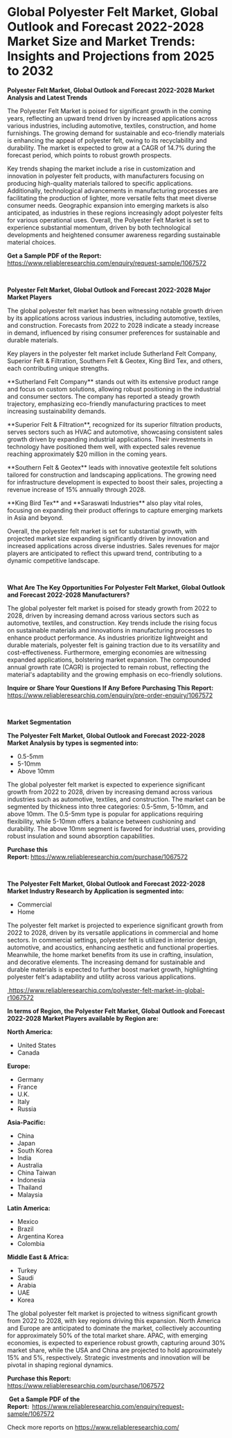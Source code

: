 <p><h1>Global Polyester Felt Market, Global Outlook and Forecast 2022-2028 Market Size and Market Trends: Insights and Projections from 2025 to 2032</h1></p><p><strong>Polyester Felt Market, Global Outlook and Forecast 2022-2028 Market Analysis and Latest Trends</strong></p>
<p><p>The Polyester Felt Market is poised for significant growth in the coming years, reflecting an upward trend driven by increased applications across various industries, including automotive, textiles, construction, and home furnishings. The growing demand for sustainable and eco-friendly materials is enhancing the appeal of polyester felt, owing to its recyclability and durability. The market is expected to grow at a CAGR of 14.7% during the forecast period, which points to robust growth prospects.</p><p>Key trends shaping the market include a rise in customization and innovation in polyester felt products, with manufacturers focusing on producing high-quality materials tailored to specific applications. Additionally, technological advancements in manufacturing processes are facilitating the production of lighter, more versatile felts that meet diverse consumer needs. Geographic expansion into emerging markets is also anticipated, as industries in these regions increasingly adopt polyester felts for various operational uses. Overall, the Polyester Felt Market is set to experience substantial momentum, driven by both technological developments and heightened consumer awareness regarding sustainable material choices.</p></p>
<p><strong>Get a Sample PDF of the Report:&nbsp;</strong> <a href="https://www.reliableresearchiq.com/enquiry/request-sample/1067572?utm_campaign=3053&utm_medium=2&utm_source=Github&utm_content=ia&utm_term=21032025&utm_id=polyester-felt-market-global-outlook-and-forecast-2022-2028">https://www.reliableresearchiq.com/enquiry/request-sample/1067572</a></p>
<p>&nbsp;</p>
<p><strong>Polyester Felt Market, Global Outlook and Forecast 2022-2028 Major Market Players</strong></p>
<p><p>The global polyester felt market has been witnessing notable growth driven by its applications across various industries, including automotive, textiles, and construction. Forecasts from 2022 to 2028 indicate a steady increase in demand, influenced by rising consumer preferences for sustainable and durable materials.</p><p>Key players in the polyester felt market include Sutherland Felt Company, Superior Felt & Filtration, Southern Felt & Geotex, King Bird Tex, and others, each contributing unique strengths. </p><p>**Sutherland Felt Company** stands out with its extensive product range and focus on custom solutions, allowing robust positioning in the industrial and consumer sectors. The company has reported a steady growth trajectory, emphasizing eco-friendly manufacturing practices to meet increasing sustainability demands.</p><p>**Superior Felt & Filtration**, recognized for its superior filtration products, serves sectors such as HVAC and automotive, showcasing consistent sales growth driven by expanding industrial applications. Their investments in technology have positioned them well, with expected sales revenue reaching approximately $20 million in the coming years.</p><p>**Southern Felt & Geotex** leads with innovative geotextile felt solutions tailored for construction and landscaping applications. The growing need for infrastructure development is expected to boost their sales, projecting a revenue increase of 15% annually through 2028.</p><p>**King Bird Tex** and **Saraswati Industries** also play vital roles, focusing on expanding their product offerings to capture emerging markets in Asia and beyond. </p><p>Overall, the polyester felt market is set for substantial growth, with projected market size expanding significantly driven by innovation and increased applications across diverse industries. Sales revenues for major players are anticipated to reflect this upward trend, contributing to a dynamic competitive landscape.</p></p>
<p>&nbsp;</p>
<p><strong>What Are The Key Opportunities For Polyester Felt Market, Global Outlook and Forecast 2022-2028 Manufacturers?</strong></p>
<p><p>The global polyester felt market is poised for steady growth from 2022 to 2028, driven by increasing demand across various sectors such as automotive, textiles, and construction. Key trends include the rising focus on sustainable materials and innovations in manufacturing processes to enhance product performance. As industries prioritize lightweight and durable materials, polyester felt is gaining traction due to its versatility and cost-effectiveness. Furthermore, emerging economies are witnessing expanded applications, bolstering market expansion. The compounded annual growth rate (CAGR) is projected to remain robust, reflecting the material's adaptability and the growing emphasis on eco-friendly solutions.</p></p>
<p><strong>Inquire or Share Your Questions If Any Before Purchasing This Report:</strong> <a href="https://www.reliableresearchiq.com/enquiry/pre-order-enquiry/1067572?utm_campaign=3053&utm_medium=2&utm_source=Github&utm_content=ia&utm_term=21032025&utm_id=polyester-felt-market-global-outlook-and-forecast-2022-2028">https://www.reliableresearchiq.com/enquiry/pre-order-enquiry/1067572</a></p>
<p>&nbsp;</p>
<p><strong>Market Segmentation</strong></p>
<p><strong>The Polyester Felt Market, Global Outlook and Forecast 2022-2028 Market Analysis by types is segmented into:</strong></p>
<p><ul><li>0.5-5mm</li><li>5-10mm</li><li>Above 10mm</li></ul></p>
<p><p>The global polyester felt market is expected to experience significant growth from 2022 to 2028, driven by increasing demand across various industries such as automotive, textiles, and construction. The market can be segmented by thickness into three categories: 0.5-5mm, 5-10mm, and above 10mm. The 0.5-5mm type is popular for applications requiring flexibility, while 5-10mm offers a balance between cushioning and durability. The above 10mm segment is favored for industrial uses, providing robust insulation and sound absorption capabilities.</p></p>
<p><strong>Purchase this Report:&nbsp;</strong><a href="https://www.reliableresearchiq.com/purchase/1067572?utm_campaign=3053&utm_medium=2&utm_source=Github&utm_content=ia&utm_term=21032025&utm_id=polyester-felt-market-global-outlook-and-forecast-2022-2028">https://www.reliableresearchiq.com/purchase/1067572</a></p>
<p>&nbsp;</p>
<p><strong>The Polyester Felt Market, Global Outlook and Forecast 2022-2028 Market Industry Research by Application is segmented into:</strong></p>
<p><ul><li>Commercial</li><li>Home</li></ul></p>
<p><p>The polyester felt market is projected to experience significant growth from 2022 to 2028, driven by its versatile applications in commercial and home sectors. In commercial settings, polyester felt is utilized in interior design, automotive, and acoustics, enhancing aesthetic and functional properties. Meanwhile, the home market benefits from its use in crafting, insulation, and decorative elements. The increasing demand for sustainable and durable materials is expected to further boost market growth, highlighting polyester felt's adaptability and utility across various applications.</p></p>
<p><a href="https://www.reliableresearchiq.com/polyester-felt-market-in-global-r1067572?utm_campaign=3053&utm_medium=2&utm_source=Github&utm_content=ia&utm_term=21032025&utm_id=polyester-felt-market-global-outlook-and-forecast-2022-2028">&nbsp;https://www.reliableresearchiq.com/polyester-felt-market-in-global-r1067572</a></p>
<p><strong>In terms of Region, the Polyester Felt Market, Global Outlook and Forecast 2022-2028 Market Players available by Region are:</strong></p>
<p>
    <p> <strong> North America: </strong>
        <ul>
            <li>United States</li>
            <li>Canada</li>
        </ul>
        </p> 
    <p> <strong> Europe: </strong>
        <ul>
            <li>Germany</li>
            <li>France</li>
            <li>U.K.</li>
            <li>Italy</li>
            <li>Russia</li>
        </ul>
        </p> 
    <p> <strong> Asia-Pacific: </strong>
        <ul>
            <li>China</li>
            <li>Japan</li>
            <li>South Korea</li>
            <li>India</li>
            <li>Australia</li>
            <li>China Taiwan</li>
            <li>Indonesia</li>
            <li>Thailand</li>
            <li>Malaysia</li>
        </ul>
        </p> 
    <p> <strong> Latin America: </strong>
        <ul>
            <li>Mexico</li>
            <li>Brazil</li>
            <li>Argentina Korea</li>
            <li>Colombia</li>
        </ul>
        </p> 
    <p> <strong> Middle East & Africa: </strong>
        <ul>
            <li>Turkey</li>
            <li>Saudi</li>
            <li>Arabia</li>
            <li>UAE</li>
            <li>Korea</li>
        </ul>
    </p>
    </p>
<p><p>The global polyester felt market is projected to witness significant growth from 2022 to 2028, with key regions driving this expansion. North America and Europe are anticipated to dominate the market, collectively accounting for approximately 50% of the total market share. APAC, with emerging economies, is expected to experience robust growth, capturing around 30% market share, while the USA and China are projected to hold approximately 15% and 5%, respectively. Strategic investments and innovation will be pivotal in shaping regional dynamics.</p></p>
<p><strong>Purchase this Report: </strong><a href="https://www.reliableresearchiq.com/purchase/1067572?utm_campaign=3053&utm_medium=2&utm_source=Github&utm_content=ia&utm_term=21032025&utm_id=polyester-felt-market-global-outlook-and-forecast-2022-2028">https://www.reliableresearchiq.com/purchase/1067572</a></p>
<p>&nbsp;<strong>Get a Sample PDF of the Report:&nbsp;&nbsp;</strong><a href="https://www.reliableresearchiq.com/enquiry/request-sample/1067572?utm_campaign=3053&utm_medium=2&utm_source=Github&utm_content=ia&utm_term=21032025&utm_id=polyester-felt-market-global-outlook-and-forecast-2022-2028">https://www.reliableresearchiq.com/enquiry/request-sample/1067572</a></p>
<p><strong></strong></p>
<p>Check more reports on <a href="https://www.reliableresearchiq.com/?utm_campaign=3053&utm_medium=2&utm_source=Github&utm_content=ia&utm_term=21032025&utm_id=polyester-felt-market-global-outlook-and-forecast-2022-2028">https://www.reliableresearchiq.com/</a></p>